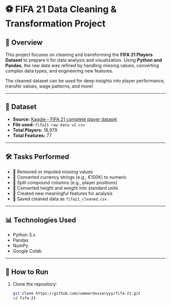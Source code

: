 # ⚽ FIFA 21 Data Cleaning & Transformation Project

## 📌 Overview

This project focuses on cleaning and transforming the **FIFA 21 Players Dataset** to prepare it for data analysis and visualization. Using **Python and Pandas**, the raw data was refined by handling missing values, converting complex data types, and engineering new features.

The cleaned dataset can be used for deep insights into player performance, transfer values, wage patterns, and more!

---

## 📂 Dataset

- **Source:** [Kaggle - FIFA 21 complete player dataset](https://www.kaggle.com/stefanoleone992/fifa-21-complete-player-dataset)
- **File used:** `fifa21 raw data v2.csv`
- **Total Players:** 18,979
- **Total Features:** 77

---

## 🛠️ Tasks Performed

- 🧹 Removed or imputed missing values
- 🔁 Converted currency strings (e.g., €100K) to numeric
- 🎯 Split compound columns (e.g., player positions)
- 📏 Converted height and weight into standard units
- 🧠 Created new meaningful features for analysis
- 💾 Saved cleaned data as `fifa21_cleaned.csv`

---

## 📊 Technologies Used

- Python 3.x
- Pandas
- NumPy
- Google Colab

---

## 🚀 How to Run

1. Clone the repository:
   ```bash
   git clone https://github.com/sameerdossaryyy/fifa-21.git
   cd fifa-21

